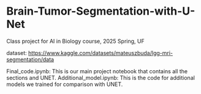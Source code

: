 # Brain-Tumor-Segmentation-with-U-Net
Class project for AI in Biology course, 2025 Spring, UF

dataset: https://www.kaggle.com/datasets/mateuszbuda/lgg-mri-segmentation/data

Final_code.ipynb: This is our main project notebook that contains all the sections and UNET.
Additional_model.ipynb: This is the code for additional models we trained for comparison with UNET.

 
